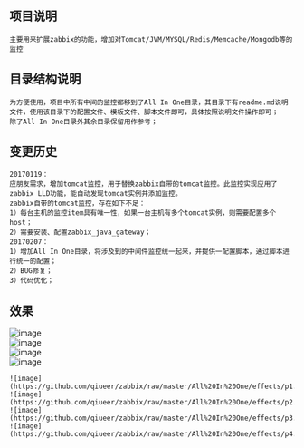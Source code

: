 ## 项目说明
```
主要用来扩展zabbix的功能，增加对Tomcat/JVM/MYSQL/Redis/Memcache/Mongodb等的监控
```

## 目录结构说明
```
为方便使用，项目中所有中间的监控都移到了All In One目录，其目录下有readme.md说明文件，使用该目录下的配置文件、模板文件、脚本文件即可，具体按照说明文件操作即可；  
除了All In One目录外其余目录保留用作参考；  
```

## 变更历史
```
20170119：  
应朋友需求，增加tomcat监控，用于替换zabbix自带的tomcat监控。此监控实现应用了zabbix LLD功能，能自动发现tomcat实例并添加监控。  
zabbix自带的tomcat监控，存在如下不足：  
1）每台主机的监控item具有唯一性，如果一台主机有多个tomcat实例，则需要配置多个host；  
2）需要安装、配置zabbix_java_gateway；  
20170207：  
1）增加All In One目录，将涉及到的中间件监控统一起来，并提供一配置脚本，通过脚本进行统一的配置；  
2）BUG修复；  
3）代码优化；  
```

## 效果
![image](https://github.com/qiueer/zabbix/raw/master/All%20In%20One/effects/p1.png)   
![image](https://github.com/qiueer/zabbix/raw/master/All%20In%20One/effects/p2.png)   
![image](https://github.com/qiueer/zabbix/raw/master/All%20In%20One/effects/p3.png)   
![image](https://github.com/qiueer/zabbix/raw/master/All%20In%20One/effects/p4.png)   
```
![image](https://github.com/qiueer/zabbix/raw/master/All%20In%20One/effects/p1.png)  
![image](https://github.com/qiueer/zabbix/raw/master/All%20In%20One/effects/p2.png)  
![image](https://github.com/qiueer/zabbix/raw/master/All%20In%20One/effects/p3.png)  
![image](https://github.com/qiueer/zabbix/raw/master/All%20In%20One/effects/p4.png)  
```
